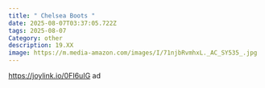 ```yaml
---
title: " Chelsea Boots "
date: 2025-08-07T03:37:05.722Z
tags: 2025-08-07
Category: other
description: 19.XX
image: https://m.media-amazon.com/images/I/71njbRvmhxL._AC_SY535_.jpg
---
```

https://joylink.io/0FI6uIG     ad